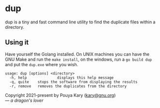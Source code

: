 # dup
dup is a tiny and fast command line utility to find the duplicate files within a directory.

## Using it
Have yourself the Golang installed. On UNIX machines you can have the GNU Make and run the `make install`, on the windows, run a `go build dup` and put the `dup.exe` where you wish.

```
usage: dup [options] <directory>
  -h, help              displays this help message
  -q, quite    stops the software from displaying the results
  -r, remove   removes the duplicates from the directory
```

Copyright 2021-present by Pouya Kary (kary@gnu.org)<br>
&mdash; _a dragon's lover_